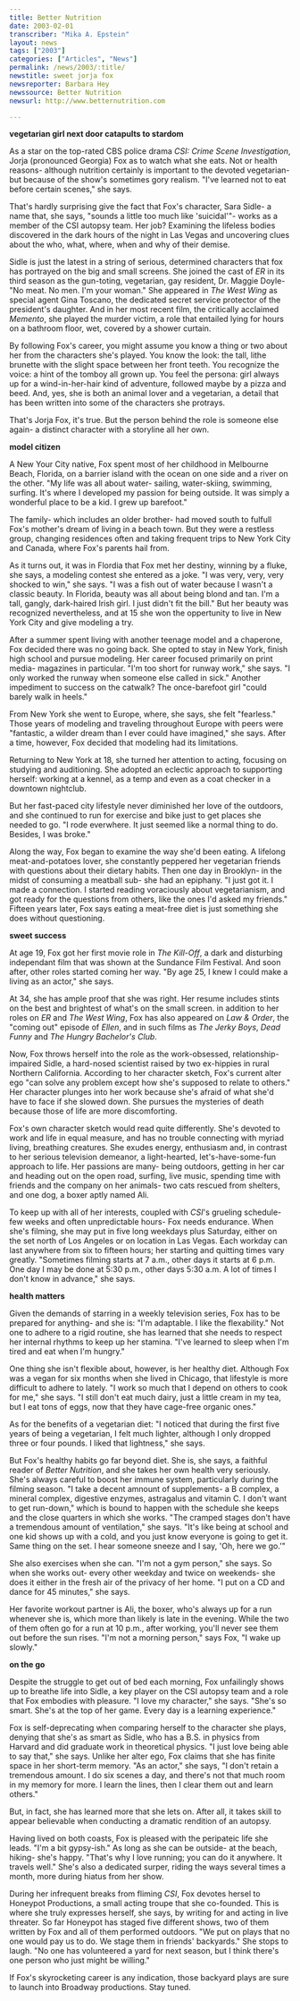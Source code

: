 ```yaml
---
title: Better Nutrition
date: 2003-02-01
transcriber: "Mika A. Epstein"
layout: news
tags: ["2003"]
categories: ["Articles", "News"]
permalink: /news/2003/:title/
newstitle: sweet jorja fox
newsreporter: Barbara Hey
newssource: Better Nutrition
newsurl: http://www.betternutrition.com

---
```


**vegetarian girl next door catapults to stardom**

As a star on the top-rated CBS police drama *CSI: Crime Scene Investigation*, Jorja (pronounced Georgia) Fox as to watch what she eats. Not or health reasons- although nutrition certainly is important to the devoted vegetarian- but because of the show's sometimes gory realism. "I've learned not to eat before certain scenes," she says.

That's hardly surprising give the fact that Fox's character, Sara Sidle- a name that, she says, "sounds a little too much like 'suicidal'"- works as a member of the CSI autopsy team. Her job? Examining the lifeless bodies discovered in the dark hours of the night in Las Vegas and uncovering clues about the who, what, where, when and why of their demise.

Sidle is just the latest in a string of serious, determined characters that fox has portrayed on the big and small screens. She joined the cast of *ER* in its third season as the gun-toting, vegetarian, gay resident, Dr. Maggie Doyle- "No meat. No men. I'm your woman." She appeared in *The West Wing* as special agent Gina Toscano, the dedicated secret service protector of the president's daughter. And in her most recent film, the critically acclaimed *Memento*, she played the murder victim, a role that entailed lying for hours on a bathroom floor, wet, covered by a shower curtain.

By following Fox's career, you might assume you know a thing or two about her from the characters she's played. You know the look: the tall, lithe brunette with the slight space between her front teeth. You recognize the voice: a hint of the tomboy all grown up. You feel the persona: girl always up for a wind-in-her-hair kind of adventure, followed maybe by a pizza and beed. And, yes, she is both an animal lover and a vegetarian, a detail that has been written into some of the characters she protrays.

That's Jorja Fox, it's true. But the person behind the role is someone else again- a distinct character with a storyline all her own.

**model citizen**

A New Your City native, Fox spent most of her childhood in Melbourne Beach, Florida, on a barrier island with the ocean on one side and a river on the other. "My life was all about water- sailing, water-skiing, swimming, surfing. It's where I developed my passion for being outside. It was simply a wonderful place to be a kid. I grew up barefoot."

The family- which includes an older brother- had moved south to fulfull Fox's mother's dream of living in a beach town. But they were a restless group, changing residences often and taking frequent trips to New York City and Canada, where Fox's parents hail from.

As it turns out, it was in Flordia that Fox met her destiny, winning by a fluke, she says, a modeling contest she entered as a joke. "I was very, very, very shocked to win," she says. "I was a fish out of water because I wasn't a classic beauty. In Florida, beauty was all about being blond and tan. I'm a tall, gangly, dark-haired Irish girl. I just didn't fit the bill." But her beauty was recognized nevertheless, and at 15 she won the oppertunity to live in New York City and give modeling a try.

After a summer spent living with another teenage model and a chaperone, Fox decided there was no going back. She opted to stay in New York, finish high school and pursue modeling. Her career focused primarily on print media- magazines in particular. "I'm too short for runway work," she says. "I only worked the runway when someone else called in sick." Another impediment to success on the catwalk? The once-barefoot girl "could barely walk in heels."

From New York she went to Europe, where, she says, she felt "fearless." Those years of modeling and traveling throughout Europe with peers were "fantastic, a wilder dream than I ever could have imagined," she says. After a time, however, Fox decided that modeling had its limitations.

Returning to New York at 18, she turned her attention to acting, focusing on studying and auditioning. She adopted an eclectic approach to supporting herself: working at a kennel, as a temp and even as a coat checker in a downtown nightclub.

But her fast-paced city lifestyle never diminished her love of the outdoors, and she continued to run for exercise and bike just to get places she needed to go. "I rode everwhere. It just seemed like a normal thing to do. Besides, I was broke."

Along the way, Fox began to examine the way she'd been eating. A lifelong meat-and-potatoes lover, she constantly peppered her vegetarian friends with questions about their dietary habits. Then one day in Brooklyn- in the midst of consuming a meatball sub- she had an epiphany. "I just got it. I made a connection. I started reading voraciously about vegetarianism, and got ready for the questions from others, like the ones I'd asked my friends." Fifteen years later, Fox says eating a meat-free diet is just something she does without questioning.

**sweet success**

At age 19, Fox got her first movie role in *The Kill-Off*, a dark and disturbing independant film that was shown at the Sundance Film Festival. And soon after, other roles started coming her way. "By age 25, I knew I could make a living as an actor," she says.

At 34, she has ample proof that she was right. Her resume includes stints on the best and brightest of what's on the small screen. in addition to her roles on *ER* and *The West Wing*, Fox has also appeared on *Law & Order*, the "coming out" episode of *Ellen*, and in such films as *The Jerky Boys*, *Dead Funny* and *The Hungry Bachelor's Club*.

Now, Fox throws herself into the role as the work-obsessed, relationship-impaired Sidle, a hard-nosed scientist raised by two ex-hippies in rural Northern California. According to her character sketch, Fox's current alter ego "can solve any problem except how she's supposed to relate to others." Her character plunges into her work because she's afraid of what she'd have to face if she slowed down. She pursues the mysteries of death because those of life are more discomforting.

Fox's own character sketch would read quite differently. She's devoted to work and life in equal measure, and has no trouble connecting with myriad living, breathing creatures. She exudes energy, enthusiasm and, in contrast to her serious television demeanor, a light-hearted, let's-have-some-fun approach to life. Her passions are many- being outdoors, getting in her car and heading out on the open road, surfing, live music, spending time with friends and the company on her animals- two cats rescued from shelters, and one dog, a boxer aptly named Ali.

To keep up with all of her interests, coupled with *CSI*'s grueling schedule- few weeks and often unpredictable hours- Fox needs endurance. When she's filming, she may put in five long weekdays plus Saturday, either on the set north of Los Angeles or on location in Las Vegas. Each workday can last anywhere from six to fifteen hours; her starting and quitting times vary greatly. "Sometimes filming starts at 7 a.m., other days it starts at 6 p.m. One day I may be done at 5:30 p.m., other days 5:30 a.m. A lot of times I don't know in advance," she says.

**health matters**

Given the demands of starring in a weekly television series, Fox has to be prepared for anything- and she is: "I'm adaptable. I like the flexability." Not one to adhere to a rigid routine, she has learned that she needs to respect her internal rhythms to keep up her stamina. "I've learned to sleep when I'm tired and eat when I'm hungry."

One thing she isn't flexible about, however, is her healthy diet. Although Fox was a vegan for six months when she lived in Chicago, that lifestyle is more difficult to adhere to lately. "I work so much that I depend on others to cook for me," she says. "I still don't eat much dairy, just a little cream in my tea, but I eat tons of eggs, now that they have cage-free organic ones."

As for the benefits of a vegetarian diet: "I noticed that during the first five years of being a vegetarian, I felt much lighter, although I only dropped three or four pounds. I liked that lightness," she says.

But Fox's healthy habits go far beyond diet. She is, she says, a faithful reader of *Better Nutrition*, and she takes her own health very seriously. She's always careful to boost her immune system, particularly during the filming season. "I take a decent amnount of supplements- a B complex, a mineral complex, digestive enzymes, astragalus and vitamin C. I don't want to get run-down," which is bound to happen with the schedule she keeps and the close quarters in which she works. "The cramped stages don't have a tremendous amount of ventilation," she says. "It's like being at school and one kid shows up with a cold, and you just know everyone is going to get it. Same thing on the set. I hear someone sneeze and I say, 'Oh, here we go.'"

She also exercises when she can. "I'm not a gym person," she says. So when she works out- every other weekday and twice on weekends- she does it either in the fresh air of the privacy of her home. "I put on a CD and dance for 45 minutes," she says.

Her favorite workout partner is Ali, the boxer, who's always up for a run whenever she is, which more than likely is late in the evening. While the two of them often go for a run at 10 p.m., after working, you'll never see them out before the sun rises. "I'm not a morning person," says Fox, "I wake up slowly."

**on the go**

Despite the struggle to get out of bed each morning, Fox unfailingly shows up to breathe life into Sidle, a key player on the CSI autopsy team and a role that Fox embodies with pleasure. "I love my character," she says. "She's so smart. She's at the top of her game. Every day is a learning experience."

Fox is self-deprecating when comparing herself to the character she plays, denying that she's as smart as Sidle, who has a B.S. in physics from Harvard and did graduate work in theoretical physics. "I just love being able to say that," she says. Unlike her alter ego, Fox claims that she has finite space in her short-term memory. "As an actor," she says, "I don't retain a tremendous amount. I do six scenes a day, and there's not that much room in my memory for more. I learn the lines, then I clear them out and learn others."

But, in fact, she has learned more that she lets on. After all, it takes skill to appear believable when conducting a dramatic rendition of an autopsy.

Having lived on both coasts, Fox is pleased with the peripateic life she leads. "I'm a bit gypsy-ish." As long as she can be outside- at the beach, hiking- she's happy. "That's why I love running; you can do it anywhere. It travels well." She's also a dedicated surper, riding the ways several times a month, more during hiatus from her show.

During her infrequent breaks from fliming *CSI*, Fox devotes hersel to Honeypot Productions, a small acting troupe that she co-founded. This is where she truly expresses herself, she says, by writing for and acting in live threater. So far Honeypot has staged five different shows, two of them written by Fox and all of them performed outdoors. "We put on plays that no one would pay us to do. We stage them in friends' backyards." She stops to laugh. "No one has volunteered a yard for next season, but I think there's one person who just might be willing."

If Fox's skyrocketing career is any indication, those backyard plays are sure to launch into Broadway productions. Stay tuned.
